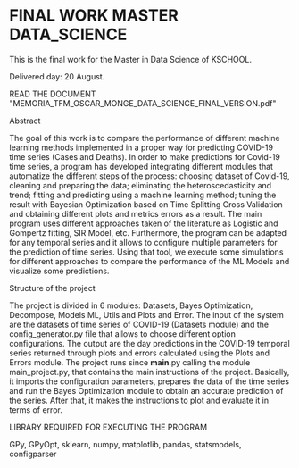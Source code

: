 # FINAL WORK MASTER DATA_SCIENCE
This is the final work for the Master in Data Science of KSCHOOL.

Delivered day: 20 August.

READ THE DOCUMENT "MEMORIA_TFM_OSCAR_MONGE_DATA_SCIENCE_FINAL_VERSION.pdf"


Abstract 
 
The goal of this work is to compare the performance of different machine learning methods implemented in a proper way for predicting COVID-19 time series (Cases and Deaths). 
In order to make predictions for Covid-19 time series, a program has developed integrating different modules that automatize the different steps of the process: choosing dataset of Covid-19, cleaning and preparing the data; eliminating the heteroscedasticity and trend; fitting and predicting using a machine learning method; tuning the result with Bayesian Optimization based on Time Splitting Cross Validation and obtaining different plots and metrics errors as a result. 
The main program uses different approaches taken of the literature as Logistic and Gompertz fitting, SIR Model, etc. Furthermore, the program can be adapted for any temporal series and it allows to configure multiple parameters for the prediction of time series. 
Using that tool, we execute some simulations for different approaches to compare the performance of the ML Models and visualize some predictions.  
 
Structure of the project

The project is divided in 6 modules: Datasets, Bayes Optimization, Decompose, Models ML, Utils and Plots and Error. The input of the system are the datasets of time series of COVID-19 (Datasets module) and the config_generator.py file that allows to choose different option configurations. The output are the day predictions in the COVID-19 temporal series returned through plots and errors calculated using the Plots and Errors module.  The project runs since __main__.py calling the module main_project.py, that contains the main instructions of the project. Basically, it imports the configuration parameters, prepares the data of the time series and run the Bayes Optimization module to obtain an accurate prediction of the series. After that, it makes the instructions to plot and evaluate it in terms of error. 
 
LIBRARY REQUIRED FOR EXECUTING THE PROGRAM

GPy, GPyOpt, sklearn, numpy, matplotlib, pandas, statsmodels, configparser 

